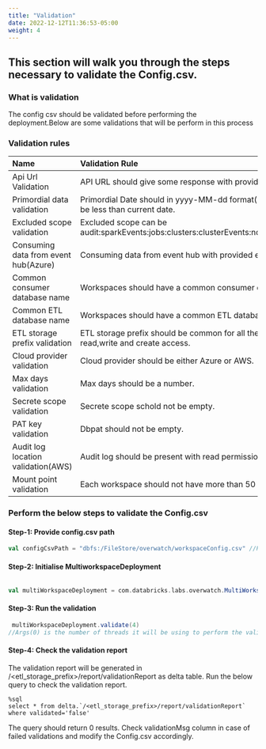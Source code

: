 ```yaml
---
title: "Validation"
date: 2022-12-12T11:36:53-05:00
weight: 4
---
```

## This section will walk you through the steps necessary to validate the Config.csv.
### What is validation
The config csv should be validated before performing the deployment.Below are some validations that will be perform in this process

### Validation rules

Name | Validation Rule | Impacted columns
:------|:----------------|:--------------------------
Api Url Validation| API URL should give some response with provided scope and key. |api_url
Primordial data validation|Primordial Date should in yyyy-MM-dd format(Ex:2022-01-30) and should be less than current date.|primordial_date
Excluded scope validation|Excluded scope can be audit:sparkEvents:jobs:clusters:clusterEvents:notebooks:pools:accounts:dbsql.|excluded_scopes
Consuming data from event hub(Azure)| Consuming data from event hub with provided ehName,scope and eh_key.|eh_name,eh_scope_key,secret_scope
Common consumer database name|Workspaces should have a common consumer database name.|consumer_database_name
Common ETL database name|Workspaces should have a common ETL database name.|etl_database_name
ETL storage prefix validation|ETL storage prefix should be common for all the workspaces and should have read,write and create access.|etl_storage_prefix
Cloud provider validation|Cloud provider should be either Azure or AWS.|cloud
Max days validation|Max days should be a number.|max_days
Secrete scope validation|Secrete scope schold not be empty.|secret_scope
PAT key validation| Dbpat should not be empty.|secret_key_dbpat
Audit log location validation(AWS)|Audit log should be present with read permission.|auditlogprefix_source_aws
Mount point validation|Each workspace should not have more than 50 mount points.|




### Perform the below steps to validate the Config.csv
#### Step-1: Provide config.csv path

```scala
val configCsvPath = "dbfs:/FileStore/overwatch/workspaceConfig.csv" //Provide the path of the config.csv
```

#### Step-2: Initialise MultiworkspaceDeployment

```scala

val multiWorkspaceDeployment = com.databricks.labs.overwatch.MultiWorkspaceDeployment(configCsvPath,"/mnt/tmp/overwatch/templocation") // Path /mnt/tmp/overwatch/templocation is a temp location which will be used as a temp storage.It will be automatically cleaned after each run.

```

#### Step-3: Run the validation
```scala
 multiWorkspaceDeployment.validate(4)
//Args(0) is the number of threads it will be using to perform the validation.

```
#### Step-4: Check the validation report
The validation report will be generated in /<etl_storage_prefix>/report/validationReport as delta table.
Run the below query to check the validation report. 
```roomsql
%sql
select * from delta.`/<etl_storage_prefix>/report/validationReport` where validated='false'
```
The query should return 0 results. Check validationMsg column in case of failed validations and modify the Config.csv accordingly.
